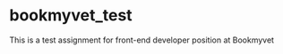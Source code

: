 bookmyvet_test
==============

This is a test assignment for front-end developer position at Bookmyvet
